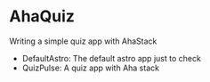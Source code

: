 # AhaQuiz
Writing a simple quiz app with AhaStack
- DefaultAstro: The default astro app just to check
- QuizPulse: A quiz app with Aha stack
